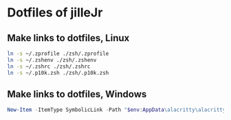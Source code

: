 # Dotfiles of jilleJr

## Make links to dotfiles, Linux

```sh
ln -s ~/.zprofile ./zsh/.zprofile
ln -s ~/.zshenv ./zsh/.zshenv
ln -s ~/.zshrc ./zsh/.zshrc
ln -s ~/.p10k.zsh ./zsh/.p10k.zsh
```

## Make links to dotfiles, Windows

```powershell
New-Item -ItemType SymbolicLink -Path "$env:AppData\alacritty\alacritty.yml" -Target ".\alacritty\alacritty.yml"
```

